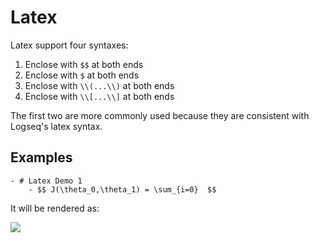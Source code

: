 # Latex

Latex support four syntaxes:

1. Enclose with `$$` at both ends
2. Enclose with `$` at both ends
3. Enclose with `\\(...\\)` at both ends
4. Enclose with `\\[...\\]` at both ends

The first two are more commonly used because they are consistent with Logseq's latex syntax.

## Examples

```
- # Latex Demo 1
	- $$ J(\theta_0,\theta_1) = \sum_{i=0}  $$
```

It will be rendered as:

![](../../../assets/screenshot/latex/demo1.png)
